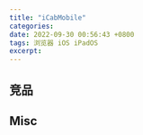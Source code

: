 ```yaml
---
title: "iCabMobile"
categories: 
date: 2022-09-30 00:56:43 +0800
tags: 浏览器 iOS iPadOS
excerpt: 
---
```








## 竞品





## Misc


